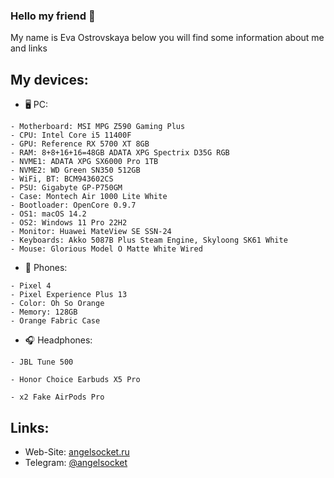 ### Hello my friend 👋
My name is Eva Ostrovskaya below you will find some information about me and links

## My devices:
- 🖥 PC:
```
- Motherboard: MSI MPG Z590 Gaming Plus
- CPU: Intel Core i5 11400F
- GPU: Reference RX 5700 XT 8GB
- RAM: 8+8+16+16=48GB ADATA XPG Spectrix D35G RGB
- NVME1: ADATA XPG SX6000 Pro 1TB
- NVME2: WD Green SN350 512GB
- WiFi, BT: BCM943602CS
- PSU: Gigabyte GP-P750GM
- Case: Montech Air 1000 Lite White
- Bootloader: OpenCore 0.9.7
- OS1: macOS 14.2
- OS2: Windows 11 Pro 22H2
- Monitor: Huawei MateView SE SSN-24
- Keyboards: Akko 5087B Plus Steam Engine, Skyloong SK61 White
- Mouse: Glorious Model O Matte White Wired
```

- 📱 Phones:
```
- Pixel 4 
- Pixel Experience Plus 13
- Color: Oh So Orange
- Memory: 128GB
- Orange Fabric Case
```

- 🎧 Headphones:
```
- JBL Tune 500
```
```
- Honor Choice Earbuds X5 Pro
```
```
- x2 Fake AirPods Pro
```

## Links:
- Web-Site: [angelsocket.ru](https://angelsocket.ru)
- Telegram: [@angelsocket](https://t.me/angelsocket)
